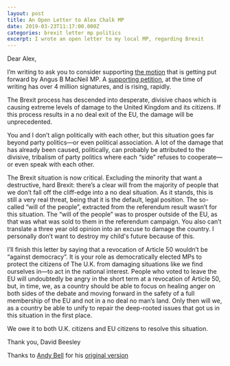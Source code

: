 ```yaml
---
layout: post
title: An Open Letter to Alex Chalk MP
date: 2019-03-23T11:17:00.000Z
categories: brexit letter mp politics
excerpt: I wrote an open letter to my local MP, regarding Brexit
---
```

Dear Alex,

I’m writing to ask you to consider supporting [the motion](https://twitter.com/AngusMacNeilSNP/status/1108675217596076032) that is getting put forward by Angus B MacNeil MP. A [supporting petition](https://petition.parliament.uk/petitions/241584), at the time of writing has over 4 million signatures, and is rising, rapidly.

The Brexit process has descended into desperate, divisive chaos which is causing extreme levels of damage to the United Kingdom and its citizens. If this process results in a no deal exit of the EU, the damage will be unprecedented.

You and I don’t align politically with each other, but this situation goes far beyond party politics—or even political association. A lot of the damage that has already been caused, politically, can probably be attributed to the divisive, tribalism of party politics where each “side” refuses to cooperate—or even speak with each other.

The Brexit situation is now critical. Excluding the minority that want a destructive, hard Brexit: there’s a clear will from the majority of people that we don’t fall off the cliff-edge into a no deal situation. As it stands, this is still a very real threat, being that it is the default, legal position. The so-called “will of the people”, extracted from the referendum result wasn’t for this situation. The “will of the people” was to prosper outside of the EU, as that was what was sold to them in the referendum campaign. You also can’t translate a three year old opinion into an excuse to damage the country. I personally don’t want to destroy my child's future because of this.

I’ll finish this letter by saying that a revocation of Article 50 wouldn’t be “against democracy”. It is your role as democratically elected MPs to protect the citizens of The U.K. from damaging situations like we find ourselves in—to act in the national interest. People who voted to leave the EU will undoubtedly be angry in the short term at a revocation of Article 50, but, in time, we, as a country should be able to focus on healing anger on both sides of the debate and moving forward in the safety of a full membership of the EU and not in a no deal no man’s land. Only then will we, as a country be able to unify to repair the deep-rooted issues that got us in this situation in the first place.

We owe it to both U.K. citizens and EU citizens to resolve this situation.

Thank you,
David Beesley

Thanks to [Andy Bell](https://andy-bell.design/) for his [original version](https://andy-bell.design/wrote/open-letter-to-laurence-robertson-mp/)
